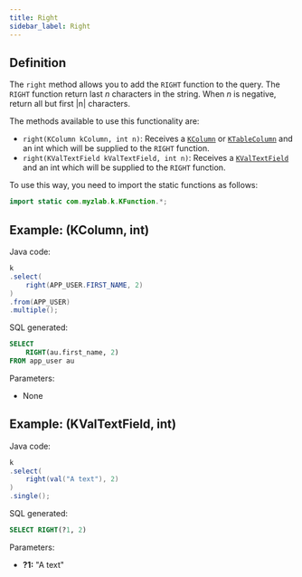 ```yaml
---
title: Right
sidebar_label: Right
---
```


## Definition

The `right` method allows you to add the `RIGHT` function to the query. The `RIGHT` function return last *n* characters in the string. When *n* is negative, return all but first |n| characters.

The methods available to use this functionality are:

- `right(KColumn kColumn, int n)`: Receives a [`KColumn`](/docs/misc/select-list-values#2-kcolumn) or [`KTableColumn`](/docs/misc/select-list-values#1-ktablecolumn) and an int which will be supplied to the `RIGHT` function.
- `right(KValTextField kValTextField, int n)`: Receives a [`KValTextField`](/docs/misc/select-list-values#3-values) and an int which will be supplied to the `RIGHT` function.

To use this way, you need to import the static functions as follows:

```java
import static com.myzlab.k.KFunction.*;
```

## Example: (KColumn, int)

Java code:

```java
k
.select(
    right(APP_USER.FIRST_NAME, 2)
)
.from(APP_USER)
.multiple();
```

SQL generated:

```sql
SELECT
    RIGHT(au.first_name, 2)
FROM app_user au
```

Parameters:

- None

## Example: (KValTextField, int)

Java code:

```java
k
.select(
    right(val("A text"), 2)
)
.single();
```

SQL generated:

```sql
SELECT RIGHT(?1, 2)
```

Parameters:

- **?1:** "A text"